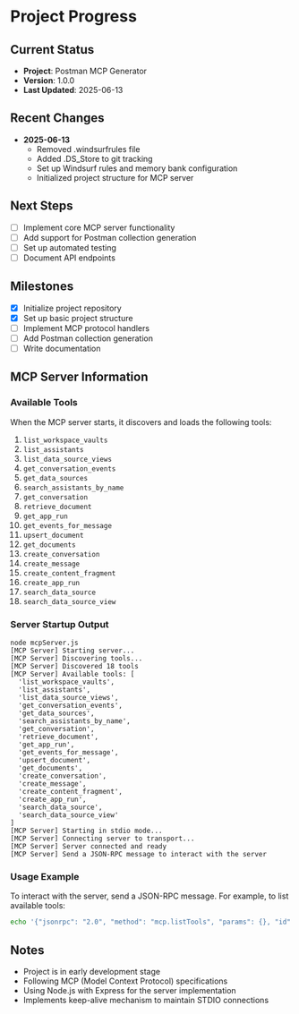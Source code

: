 # Project Progress

## Current Status

- **Project**: Postman MCP Generator
- **Version**: 1.0.0
- **Last Updated**: 2025-06-13

## Recent Changes

- **2025-06-13**
  - Removed .windsurfrules file
  - Added .DS_Store to git tracking
  - Set up Windsurf rules and memory bank configuration
  - Initialized project structure for MCP server

## Next Steps

- [ ] Implement core MCP server functionality
- [ ] Add support for Postman collection generation
- [ ] Set up automated testing
- [ ] Document API endpoints

## Milestones

- [x] Initialize project repository
- [x] Set up basic project structure
- [ ] Implement MCP protocol handlers
- [ ] Add Postman collection generation
- [ ] Write documentation

## MCP Server Information

### Available Tools

When the MCP server starts, it discovers and loads the following tools:

1. `list_workspace_vaults`
2. `list_assistants`
3. `list_data_source_views`
4. `get_conversation_events`
5. `get_data_sources`
6. `search_assistants_by_name`
7. `get_conversation`
8. `retrieve_document`
9. `get_app_run`
10. `get_events_for_message`
11. `upsert_document`
12. `get_documents`
13. `create_conversation`
14. `create_message`
15. `create_content_fragment`
16. `create_app_run`
17. `search_data_source`
18. `search_data_source_view`

### Server Startup Output

```
node mcpServer.js
[MCP Server] Starting server...
[MCP Server] Discovering tools...
[MCP Server] Discovered 18 tools
[MCP Server] Available tools: [
  'list_workspace_vaults',
  'list_assistants',
  'list_data_source_views',
  'get_conversation_events',
  'get_data_sources',
  'search_assistants_by_name',
  'get_conversation',
  'retrieve_document',
  'get_app_run',
  'get_events_for_message',
  'upsert_document',
  'get_documents',
  'create_conversation',
  'create_message',
  'create_content_fragment',
  'create_app_run',
  'search_data_source',
  'search_data_source_view'
]
[MCP Server] Starting in stdio mode...
[MCP Server] Connecting server to transport...
[MCP Server] Server connected and ready
[MCP Server] Send a JSON-RPC message to interact with the server
```

### Usage Example

To interact with the server, send a JSON-RPC message. For example, to list available tools:

```bash
echo '{"jsonrpc": "2.0", "method": "mcp.listTools", "params": {}, "id": 1}' | node mcpServer.js
```

## Notes

- Project is in early development stage
- Following MCP (Model Context Protocol) specifications
- Using Node.js with Express for the server implementation
- Implements keep-alive mechanism to maintain STDIO connections
